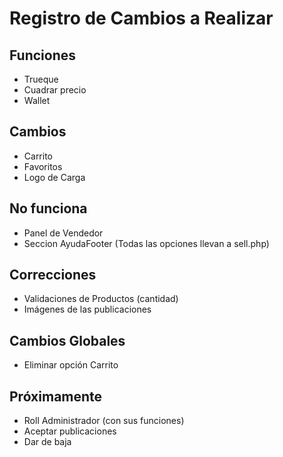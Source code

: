 # Registro de Cambios a Realizar

## Funciones
- Trueque
- Cuadrar precio
- Wallet

## Cambios
- Carrito
- Favoritos
- Logo de Carga

## No funciona
- Panel de Vendedor
- Seccion AyudaFooter (Todas las opciones llevan a sell.php)

## Correcciones
- Validaciones de Productos (cantidad)
- Imágenes de las publicaciones

## Cambios Globales
- Eliminar opción Carrito

## Próximamente
- Roll Administrador (con sus funciones)
- Aceptar publicaciones
- Dar de baja

